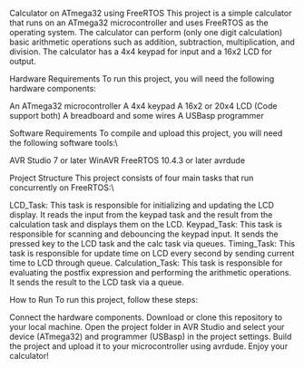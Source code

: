 Calculator on ATmega32 using FreeRTOS
This project is a simple calculator that runs on an ATmega32 microcontroller and uses FreeRTOS as the operating system. The calculator can perform (only one digit calculation) basic arithmetic operations such as addition, subtraction, multiplication, and division. The calculator has a 4x4 keypad for input and a 16x2 LCD for output.

Hardware Requirements
To run this project, you will need the following hardware components:

An ATmega32 microcontroller
A 4x4 keypad
A 16x2 or 20x4 LCD (Code support both)
A breadboard and some wires
A USBasp programmer

Software Requirements
To compile and upload this project, you will need the following software tools:\

AVR Studio 7 or later
WinAVR
FreeRTOS 10.4.3 or later
avrdude

Project Structure
This project consists of four main tasks that run concurrently on FreeRTOS:\

LCD_Task: This task is responsible for initializing and updating the LCD display. It reads the input from the keypad task and the result from the calculation task and displays them on the LCD.
Keypad_Task: This task is responsible for scanning and debouncing the keypad input. It sends the pressed key to the LCD task and the calc task via queues.
Timing_Task: This task is responsible for update time on LCD every second by sending current time to LCD through queue.
Calculation_Task: This task is responsible for evaluating the postfix expression and performing the arithmetic operations. It sends the result to the LCD task via a queue.

How to Run
To run this project, follow these steps:

Connect the hardware components.
Download or clone this repository to your local machine.
Open the project folder in AVR Studio and select your device (ATmega32) and programmer (USBasp) in the project settings.
Build the project and upload it to your microcontroller using avrdude.
Enjoy your calculator!
